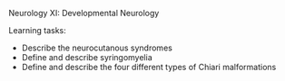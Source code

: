Neurology XI:  Developmental Neurology

Learning tasks:

* Describe the neurocutanous syndromes
* Define and describe syringomyelia
* Define and describe the four different types of Chiari malformations

